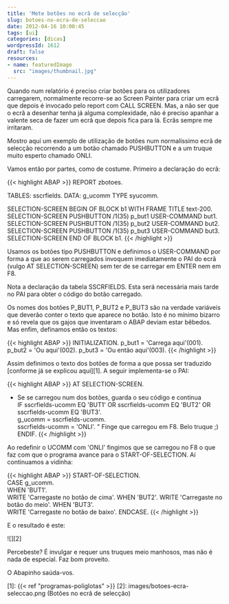 ```yaml
---
title: 'Mete botões no ecrã de selecção'
slug: botoes-no-ecra-de-seleccao
date: 2012-04-16 10:00:45
tags: [ui]
categories: [dicas]
wordpressId: 1612
draft: false
resources:
- name: featuredImage
  src: "images/thumbnail.jpg"
---
```

Quando num relatório é preciso criar botões para os utilizadores carregarem, normalmente recorre-se ao Screen Painter para criar um ecrã que depois é invocado pelo report com CALL SCREEN. Mas, a não ser que o ecrã a desenhar tenha já alguma complexidade, não é preciso apanhar a valente seca de fazer um ecrã que depois fica para lá. Ecrãs sempre me irritaram.

Mostro aquí um exemplo de utilização de botões num normalíssimo ecrã de selecção recorrendo a um botão chamado PUSHBUTTON e a um truque muito esperto chamado ONLI.

<!--more-->

Vamos então por partes, como de costume. Primeiro a declaração do ecrã:


{{< highlight ABAP >}}
REPORT zbotoes.

TABLES: sscrfields.
DATA: g_ucomm TYPE syucomm.

SELECTION-SCREEN BEGIN OF BLOCK b1 WITH FRAME TITLE text-200.
SELECTION-SCREEN PUSHBUTTON /1(35) p_but1 USER-COMMAND but1.
SELECTION-SCREEN PUSHBUTTON /1(35) p_but2 USER-COMMAND but2.
SELECTION-SCREEN PUSHBUTTON /1(35) p_but3 USER-COMMAND but3.
SELECTION-SCREEN END OF BLOCK b1.
{{< /highlight >}}

Usamos os botões tipo PUSHBUTTON e definimos o USER-COMMAND por forma a que ao serem carregados invoquem imediatamente o PAI do ecrã (vulgo AT SELECTION-SCREEN) sem ter de se carregar em ENTER nem em F8.

Nota a declaração da tabela SSCRFIELDS. Esta será necessária mais tarde no PAI para obter o código do botão carregado.

Os nomes dos botões P_BUT1, P_BUT2 e P_BUT3 são na verdade variáveis que deverão conter o texto que aparece no botão. Isto é no mínimo bizarro e só revela que os gajos que inventaram o ABAP deviam estar bêbedos. Mas enfim, definamos então os textos:


{{< highlight ABAP >}}
INITIALIZATION.
  p_but1 = 'Carrega aqui'(001).
  p_but2 = 'Ou aqui'(002).
  p_but3 = 'Ou então aqui'(003).
{{< /highlight >}}

Assim definimos o texto dos botões de forma a que possa ser traduzido [conforme já se explicou aqui][1]. A seguir implementa-se o PAI:


{{< highlight ABAP >}}
AT SELECTION-SCREEN.
* Se se carregou num dos botões, guarda o seu código e continua  
  IF sscrfields-ucomm EQ 'BUT1' OR 
      sscrfields-ucomm EQ 'BUT2' OR 
      sscrfields-ucomm EQ 'BUT3'.    
    g_ucomm = sscrfields-ucomm.    
    sscrfields-ucomm = 'ONLI'. " Finge que carregou em F8. Belo truque ;)
  ENDIF.
{{< /highlight >}}

Ao redefinir o UCOMM com 'ONLI' fingimos que se carregou no F8 o que faz com que o programa avance para o START-OF-SELECTION. Aí continuamos a vidinha:


{{< highlight ABAP >}}
START-OF-SELECTION.  
  CASE g_ucomm.    
    WHEN 'BUT1'.      
      WRITE 'Carregaste no botão de cima'.
    WHEN 'BUT2'.
      WRITE 'Carregaste no botão do meio'.
    WHEN 'BUT3'.  
      WRITE 'Carregaste no botão de baixo'.
ENDCASE.
{{< /highlight >}}

E o resultado é este:

![][2]

Percebeste? É invulgar e requer uns truques meio manhosos, mas não é nada de especial. Faz bom proveito.

O Abapinho saúda-vos.

   [1]: {{< ref "programas-poliglotas" >}}
   [2]: images/botoes-ecra-seleccao.png (Botões no ecrã de selecção)
